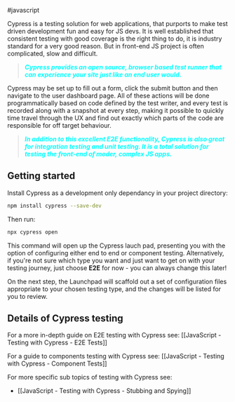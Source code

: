 #javascript 

Cypress is a testing solution for web applications, that purports to make test driven development fun and easy for JS devs. It is well established that consistent testing with good coverage is the right thing to do, it is industry standard for a very good reason. But in front-end JS project is often complicated, slow and difficult. 
<blockquote style="font-weight: bold; font-style: italic; color: cyan;">Cypress provides an open source, browser based test runner that can experience your site just like an end user would. </blockquote>
Cypress may be set up to fill out a form, click the submit button and then navigate to the user dashboard page. All of these actions will be done programmatically based on code defined by the test writer, and every test is recorded along with a snapshot at every step, making it possible to quickly time travel through the UX and find out exactly which parts of the code are responsible for off target behaviour. 
<blockquote style="font-weight: bold; font-style: italic; color: cyan;">In addition to this excellent E2E functionality, Cypress is also great for integration testing and unit testing. It is a total solution for testing the front-end of moder, complex JS apps.</blockquote>

## Getting started
Install Cypress as a development only dependancy in your project directory:
```bash
npm install cypress --save-dev
```
Then run:
```bash
npx cypress open
```
This command will open up the Cypress lauch pad, presenting you with the option of configuring either end to end or component testing. Alternatively, if you're not sure which type you want and just want to get on with your testing journey, just choose **E2E** for now - you can always change this later!

On the next step, the Launchpad will scaffold out a set of configuration files appropriate to your chosen testing type, and the changes will be listed for you to review.

## Details of Cypress testing
For a more in-depth guide on E2E testing with Cypress see: [[JavaScript - Testing with Cypress - E2E Tests]]

For a guide to components testing with Cypress see: [[JavaScript - Testing with Cypress - Component Tests]]

For more specific sub topics of testing with Cypress see:
- [[JavaScript - Testing with Cypress - Stubbing and Spying]]